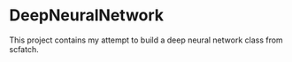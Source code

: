 # DeepNeuralNetwork
This project contains my attempt to build a deep neural network class from scfatch.
